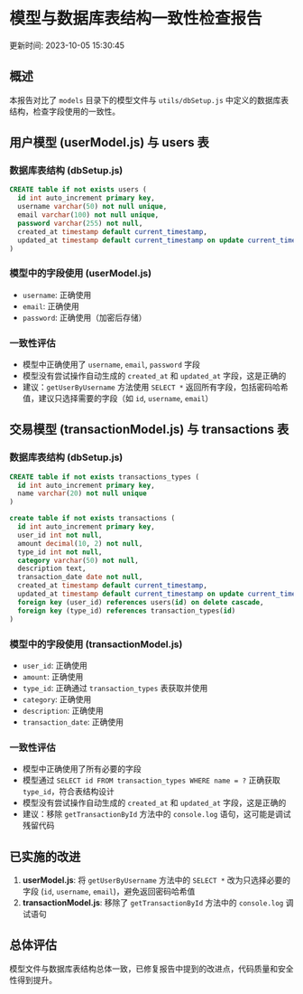 # 模型与数据库表结构一致性检查报告

更新时间: 2023-10-05 15:30:45

## 概述
本报告对比了 `models` 目录下的模型文件与 `utils/dbSetup.js` 中定义的数据库表结构，检查字段使用的一致性。

## 用户模型 (userModel.js) 与 users 表

### 数据库表结构 (dbSetup.js)
```sql
CREATE table if not exists users (
  id int auto_increment primary key,
  username varchar(50) not null unique,
  email varchar(100) not null unique,
  password varchar(255) not null,
  created_at timestamp default current_timestamp,
  updated_at timestamp default current_timestamp on update current_timestamp
)
```

### 模型中的字段使用 (userModel.js)
- `username`: 正确使用
- `email`: 正确使用
- `password`: 正确使用（加密后存储）

### 一致性评估
- 模型中正确使用了 `username`, `email`, `password` 字段
- 模型没有尝试操作自动生成的 `created_at` 和 `updated_at` 字段，这是正确的
- 建议：`getUserByUsername` 方法使用 `SELECT *` 返回所有字段，包括密码哈希值，建议只选择需要的字段（如 `id`, `username`, `email`）

## 交易模型 (transactionModel.js) 与 transactions 表

### 数据库表结构 (dbSetup.js)
```sql
CREATE table if not exists transactions_types (
  id int auto_increment primary key,
  name varchar(20) not null unique
)

create table if not exists transactions (
  id int auto_increment primary key,
  user_id int not null,
  amount decimal(10, 2) not null,
  type_id int not null,
  category varchar(50) not null,
  description text,
  transaction_date date not null,
  created_at timestamp default current_timestamp,
  updated_at timestamp default current_timestamp on update current_timestamp,
  foreign key (user_id) references users(id) on delete cascade,
  foreign key (type_id) references transaction_types(id)
)
```

### 模型中的字段使用 (transactionModel.js)
- `user_id`: 正确使用
- `amount`: 正确使用
- `type_id`: 正确通过 `transaction_types` 表获取并使用
- `category`: 正确使用
- `description`: 正确使用
- `transaction_date`: 正确使用

### 一致性评估
- 模型中正确使用了所有必要的字段
- 模型通过 `SELECT id FROM transaction_types WHERE name = ?` 正确获取 `type_id`，符合表结构设计
- 模型没有尝试操作自动生成的 `created_at` 和 `updated_at` 字段，这是正确的
- 建议：移除 `getTransactionById` 方法中的 `console.log` 语句，这可能是调试残留代码

## 已实施的改进
1. **userModel.js**: 将 `getUserByUsername` 方法中的 `SELECT *` 改为只选择必要的字段 (`id`, `username`, `email`)，避免返回密码哈希值
2. **transactionModel.js**: 移除了 `getTransactionById` 方法中的 `console.log` 调试语句

## 总体评估
模型文件与数据库表结构总体一致，已修复报告中提到的改进点，代码质量和安全性得到提升。